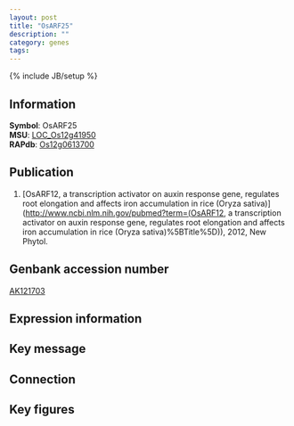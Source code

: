 ```yaml
---
layout: post
title: "OsARF25"
description: ""
category: genes
tags: 
---
```

{% include JB/setup %}

## Information
__Symbol__: OsARF25  
__MSU__: [LOC_Os12g41950](http://rice.plantbiology.msu.edu/cgi-bin/ORF_infopage.cgi?orf=LOC_Os12g41950)  
__RAPdb__: [Os12g0613700](http://rapdb.dna.affrc.go.jp/viewer/gbrowse_details/irgsp1?name=Os12g0613700)  

## Publication
1. [OsARF12, a transcription activator on auxin response gene, regulates root elongation and affects iron accumulation in rice (Oryza sativa)](http://www.ncbi.nlm.nih.gov/pubmed?term=(OsARF12, a transcription activator on auxin response gene, regulates root elongation and affects iron accumulation in rice (Oryza sativa)%5BTitle%5D)), 2012, New Phytol.

## Genbank accession number
[AK121703](http://www.ncbi.nlm.nih.gov/nuccore/AK121703)

## Expression information

## Key message

## Connection

## Key figures


